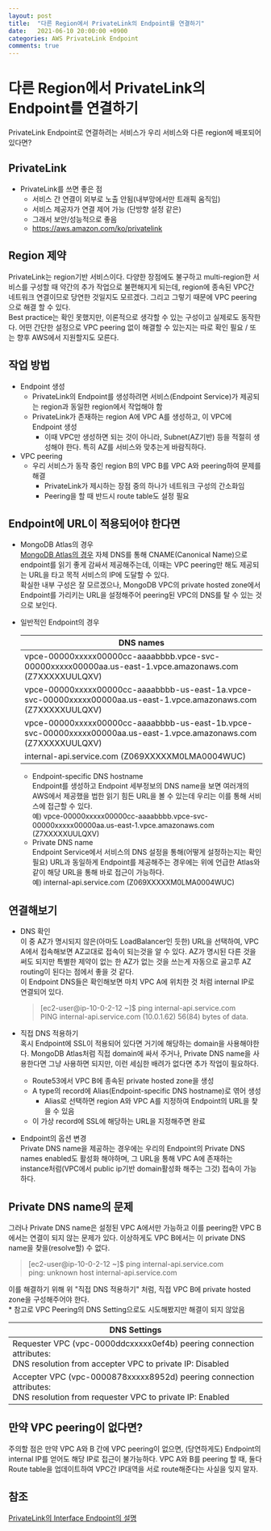 ```yaml
---
layout: post
title:  "다른 Region에서 PrivateLink의 Endpoint를 연결하기"
date:   2021-06-10 20:00:00 +0900
categories: AWS PrivateLink Endpoint
comments: true
---
```


# 다른 Region에서 PrivateLink의 Endpoint를 연결하기
PrivateLink Endpoint로 연결하려는 서비스가 우리 서비스와 다른 region에 배포되어 있다면?

## PrivateLink
* PrivateLink를 쓰면 좋은 점
  + 서비스 간 연결이 외부로 노출 안됨(내부망에서만 트래픽 움직임)
  + 서비스 제공자가 연결 제어 가능 (단방향 설정 같은)
  + 그래서 보안/성능적으로 좋음
  + https://aws.amazon.com/ko/privatelink

## Region 제약
PrivateLink는 region기반 서비스이다. 다양한 장점에도 불구하고 multi-region한 서비스를 구성할 때 약간의 추가 작업으로 불편해지게 되는데, region에 종속된 VPC간 네트워크 연결이므로 당연한 것일지도 모르겠다. 그리고 그렇기 때문에 VPC peering으로 해결 할 수 있다.  
Best practice는 확인 못했지만, 이론적으로 생각할 수 있는 구성이고 실제로도 동작한다. 어떤 간단한 설정으로 VPC peering 없이 해결할 수 있는지는 따로 확인 필요 / 또는 향후 AWS에서 지원할지도 모른다.

## 작업 방법
* Endpoint 생성
  + PrivateLink의 Endpoint를 생성하려면 서비스(Endpoint Service)가 제공되는 region과 동일한 region에서 작업해야 함
  + PrivateLink가 존재하는 region A에 VPC A를 생성하고, 이 VPC에 Endpoint 생성
    - 이때 VPC만 생성하면 되는 것이 아니라, Subnet(AZ기반) 등을 적절히 생성해야 한다. 특히 AZ를 서비스와 맞추는게 바람직하다.
* VPC peering
  + 우리 서비스가 동작 중인 region B의 VPC B를 VPC A와 peering하여 문제를 해결
    - PrivateLink가 제시하는 장점 중의 하나가 네트워크 구성의 간소화임
    - Peering을 할 때 반드시 route table도 설정 필요

## Endpoint에 URL이 적용되어야 한다면
* MongoDB Atlas의 경우  
[MongoDB Atlas의 경우](https://docs.atlas.mongodb.com/security-private-endpoint/) 자체 DNS를 통해 CNAME(Canonical Name)으로 endpoint를 읽기 좋게 감싸서 제공해주는데, 이때는 VPC peering만 해도 제공되는 URL을 타고 목적 서비스의 IP에 도달할 수 있다.  
확실한 내부 구성은 잘 모르겠으나, MongoDB VPC의 private hosted zone에서 Endpoint를 가리키는 URL을 설정해주어 peering된 VPC의 DNS를 탈 수 있는 것으로 보인다.
* 일반적인 Endpoint의 경우

    | DNS names |
    |---|
    | vpce-00000xxxxx00000cc-aaaabbbb.vpce-svc-00000xxxxx00000aa.us-east-1.vpce.amazonaws.com (Z7XXXXXUULQXV) |
    | vpce-00000xxxxx00000cc-aaaabbbb-us-east-1a.vpce-svc-00000xxxxx00000aa.us-east-1.vpce.amazonaws.com (Z7XXXXXUULQXV) |
    | vpce-00000xxxxx00000cc-aaaabbbb-us-east-1b.vpce-svc-00000xxxxx00000aa.us-east-1.vpce.amazonaws.com (Z7XXXXXUULQXV) |
    | internal-api.service.com (Z069XXXXXM0LMA0004WUC) |

  + Endpoint-specific DNS hostname  
  Endpoint를 생성하고 Endpoint 세부정보의 DNS name을 보면 여러개의 AWS에서 제공했을 법한 읽기 힘든 URL을 볼 수 있는데 우리는 이를 통해 서비스에 접근할 수 있다.  
  예) vpce-00000xxxxx00000cc-aaaabbbb.vpce-svc-00000xxxxx00000aa.us-east-1.vpce.amazonaws.com (Z7XXXXXUULQXV)
  + Private DNS name  
  Endpoint Service에서 서비스의 DNS 설정을 통해(어떻게 설정하는지는 확인 필요) URL과 동일하게 Endpoint를 제공해주는 경우에는 위에 언급한 Atlas와 같이 해당 URL을 통해 바로 접근이 가능하다.  
  예) internal-api.service.com (Z069XXXXXM0LMA0004WUC)

## 연결해보기
* DNS 확인  
이 중 AZ가 명시되지 않은(아마도 LoadBalancer인 듯한) URL을 선택하여, VPC A에서 접속해보면 AZ교대로 접속이 되는것을 알 수 있다. AZ가 명시된 다른 것을 써도 되지만 특별한 제약이 없는 한 AZ가 없는 것을 쓰는게 자동으로 골고루 AZ routing이 된다는 점에서 좋을 것 같다.  
이 Endpoint DNS들은 확인해보면 마치 VPC A에 위치한 것 처럼 internal IP로 연결되어 있다.  
  >[ec2-user@ip-10-0-2-12 ~]$ ping internal-api.service.com  
PING internal-api.service.com (10.0.1.62) 56(84) bytes of data.

* 직접 DNS 적용하기  
혹시 Endpoint에 SSL이 적용되어 있다면 거기에 해당하는 domain을 사용해야한다. MongoDB Atlas처럼 직접 domain에 싸서 주거나, Private DNS name을 사용한다면 그냥 사용하면 되지만, 이런 세심한 배려가 없다면 추가 작업이 필요하다.  
  + Route53에서 VPC B에 종속된 private hosted zone을 생성
  + A type의 record에 Alias(Endpoint-specific DNS hostname)로 엮어 생성
    - Alias로 선택하면 region A와 VPC A를 지정하여 Endpoint의 URL을 찾을 수 있음
  + 이 가상 record에 SSL에 해당하는 URL을 지정해주면 완료

* Endpoint의 옵션 변경  
Private DNS name을 제공하는 경우에는 우리의 Endpoint의 Private DNS names enabled도 활성화 해야하며, 그 URL을 통해 VPC A에 존재하는 instance처럼(VPC에서 public ip기반 domain활성화 해주는 그것) 접속이 가능하다.

## Private DNS name의 문제
그러나 Private DNS name은 설정된 VPC A에서만 가능하고 이를 peering한 VPC B에서는 연결이 되지 않는 문제가 있다. 이상하게도 VPC B에서는 이 private DNS name을 찾을(resolve할) 수 없다.  
>[ec2-user@ip-10-0-2-12 ~]$ ping internal-api.service.com  
ping: unknown host internal-api.service.com

이를 해결하기 위해 위 "직접 DNS 적용하기" 처럼, 직접 VPC B에 private hosted zone을 구성해주어야 한다.  
\* 참고로 VPC Peering의 DNS Setting으로도 시도해봤지만 해결이 되지 않았음  

| DNS Settings |
|--------------|
| Requester VPC (vpc-0000ddcxxxxx0ef4b) peering connection attributes: <br/> DNS resolution from accepter VPC to private IP: Disabled |
| Accepter VPC (vpc-0000878xxxxx8952d) peering connection attributes:	<br/> DNS resolution from requester VPC to private IP: Enabled |

## 만약 VPC peering이 없다면?
주의할 점은 만약 VPC A와 B 간에 VPC peering이 없으면, (당연하게도) Endpoint의 internal IP를 얻어도 해당 IP로 접근이 불가능하다. 
VPC A와 B를 peering 할 때, 둘다 Route table을 업데이트하여 VPC간 IP대역을 서로 route해준다는 사실을 잊지 말자.

## 참조
[PrivateLink의 Interface Endpoint의 설명](https://docs.aws.amazon.com/ko_kr/vpc/latest/privatelink/vpce-interface.html#vpce-private-dns)
